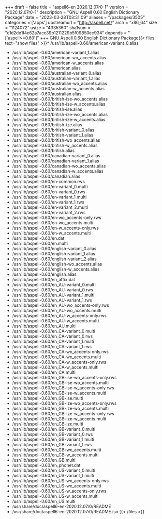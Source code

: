 +++
draft = false
title = "aspell6-en 2020.12.07r0-1"
version = "2020.12.07r0-1"
description = "GNU Aspell 0.60 English Dictionary Package"
date = "2023-03-28T08:31:09"
aliases = "/packages/3505"
categories = ['apps']
upstreamurl = "http://aspell.net/"
arch = "x86_64"
size = "1124072"
usize = "4335360"
sha1sum = "c1d2de1f4c62a7acc39b1211229b5f09850ec934"
depends = "['aspell>=0.60']"
+++
GNU Aspell 0.60 English Dictionary Package{{< files text="show files" >}}* /usr/lib/aspell-0.60/american-variant_0.alias
* /usr/lib/aspell-0.60/american-variant_1.alias
* /usr/lib/aspell-0.60/american-wo_accents.alias
* /usr/lib/aspell-0.60/american-w_accents.alias
* /usr/lib/aspell-0.60/american.alias
* /usr/lib/aspell-0.60/australian-variant_0.alias
* /usr/lib/aspell-0.60/australian-variant_1.alias
* /usr/lib/aspell-0.60/australian-wo_accents.alias
* /usr/lib/aspell-0.60/australian-w_accents.alias
* /usr/lib/aspell-0.60/australian.alias
* /usr/lib/aspell-0.60/british-ise-wo_accents.alias
* /usr/lib/aspell-0.60/british-ise-w_accents.alias
* /usr/lib/aspell-0.60/british-ise.alias
* /usr/lib/aspell-0.60/british-ize-wo_accents.alias
* /usr/lib/aspell-0.60/british-ize-w_accents.alias
* /usr/lib/aspell-0.60/british-ize.alias
* /usr/lib/aspell-0.60/british-variant_0.alias
* /usr/lib/aspell-0.60/british-variant_1.alias
* /usr/lib/aspell-0.60/british-wo_accents.alias
* /usr/lib/aspell-0.60/british-w_accents.alias
* /usr/lib/aspell-0.60/british.alias
* /usr/lib/aspell-0.60/canadian-variant_0.alias
* /usr/lib/aspell-0.60/canadian-variant_1.alias
* /usr/lib/aspell-0.60/canadian-wo_accents.alias
* /usr/lib/aspell-0.60/canadian-w_accents.alias
* /usr/lib/aspell-0.60/canadian.alias
* /usr/lib/aspell-0.60/en-common.rws
* /usr/lib/aspell-0.60/en-variant_0.multi
* /usr/lib/aspell-0.60/en-variant_0.rws
* /usr/lib/aspell-0.60/en-variant_1.multi
* /usr/lib/aspell-0.60/en-variant_1.rws
* /usr/lib/aspell-0.60/en-variant_2.multi
* /usr/lib/aspell-0.60/en-variant_2.rws
* /usr/lib/aspell-0.60/en-wo_accents-only.rws
* /usr/lib/aspell-0.60/en-wo_accents.multi
* /usr/lib/aspell-0.60/en-w_accents-only.rws
* /usr/lib/aspell-0.60/en-w_accents.multi
* /usr/lib/aspell-0.60/en.dat
* /usr/lib/aspell-0.60/en.multi
* /usr/lib/aspell-0.60/english-variant_0.alias
* /usr/lib/aspell-0.60/english-variant_1.alias
* /usr/lib/aspell-0.60/english-variant_2.alias
* /usr/lib/aspell-0.60/english-wo_accents.alias
* /usr/lib/aspell-0.60/english-w_accents.alias
* /usr/lib/aspell-0.60/english.alias
* /usr/lib/aspell-0.60/en_affix.dat
* /usr/lib/aspell-0.60/en_AU-variant_0.multi
* /usr/lib/aspell-0.60/en_AU-variant_0.rws
* /usr/lib/aspell-0.60/en_AU-variant_1.multi
* /usr/lib/aspell-0.60/en_AU-variant_1.rws
* /usr/lib/aspell-0.60/en_AU-wo_accents-only.rws
* /usr/lib/aspell-0.60/en_AU-wo_accents.multi
* /usr/lib/aspell-0.60/en_AU-w_accents-only.rws
* /usr/lib/aspell-0.60/en_AU-w_accents.multi
* /usr/lib/aspell-0.60/en_AU.multi
* /usr/lib/aspell-0.60/en_CA-variant_0.multi
* /usr/lib/aspell-0.60/en_CA-variant_0.rws
* /usr/lib/aspell-0.60/en_CA-variant_1.multi
* /usr/lib/aspell-0.60/en_CA-variant_1.rws
* /usr/lib/aspell-0.60/en_CA-wo_accents-only.rws
* /usr/lib/aspell-0.60/en_CA-wo_accents.multi
* /usr/lib/aspell-0.60/en_CA-w_accents-only.rws
* /usr/lib/aspell-0.60/en_CA-w_accents.multi
* /usr/lib/aspell-0.60/en_CA.multi
* /usr/lib/aspell-0.60/en_GB-ise-wo_accents-only.rws
* /usr/lib/aspell-0.60/en_GB-ise-wo_accents.multi
* /usr/lib/aspell-0.60/en_GB-ise-w_accents-only.rws
* /usr/lib/aspell-0.60/en_GB-ise-w_accents.multi
* /usr/lib/aspell-0.60/en_GB-ise.multi
* /usr/lib/aspell-0.60/en_GB-ize-wo_accents-only.rws
* /usr/lib/aspell-0.60/en_GB-ize-wo_accents.multi
* /usr/lib/aspell-0.60/en_GB-ize-w_accents-only.rws
* /usr/lib/aspell-0.60/en_GB-ize-w_accents.multi
* /usr/lib/aspell-0.60/en_GB-ize.multi
* /usr/lib/aspell-0.60/en_GB-variant_0.multi
* /usr/lib/aspell-0.60/en_GB-variant_0.rws
* /usr/lib/aspell-0.60/en_GB-variant_1.multi
* /usr/lib/aspell-0.60/en_GB-variant_1.rws
* /usr/lib/aspell-0.60/en_GB-wo_accents.multi
* /usr/lib/aspell-0.60/en_GB-w_accents.multi
* /usr/lib/aspell-0.60/en_GB.multi
* /usr/lib/aspell-0.60/en_phonet.dat
* /usr/lib/aspell-0.60/en_US-variant_0.multi
* /usr/lib/aspell-0.60/en_US-variant_1.multi
* /usr/lib/aspell-0.60/en_US-wo_accents-only.rws
* /usr/lib/aspell-0.60/en_US-wo_accents.multi
* /usr/lib/aspell-0.60/en_US-w_accents-only.rws
* /usr/lib/aspell-0.60/en_US-w_accents.multi
* /usr/lib/aspell-0.60/en_US.multi
* /usr/share/doc/aspell6-en-2020.12.07r0/README
* /usr/share/doc/aspell6-en-2020.12.07r0/README.iso
{{< /files >}}